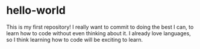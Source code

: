 # hello-world
This is my first repository!
I really want to commit to doing the best I can, to learn how to code without even thinking about it. I already love languages, so I think learning how to code will be exciting to learn. 
